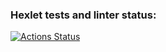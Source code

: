 ### Hexlet tests and linter status:
[![Actions Status](https://github.com/Heavybrain/python-project-50/actions/workflows/hexlet-check.yml/badge.svg)](https://github.com/Heavybrain/python-project-50/actions)
